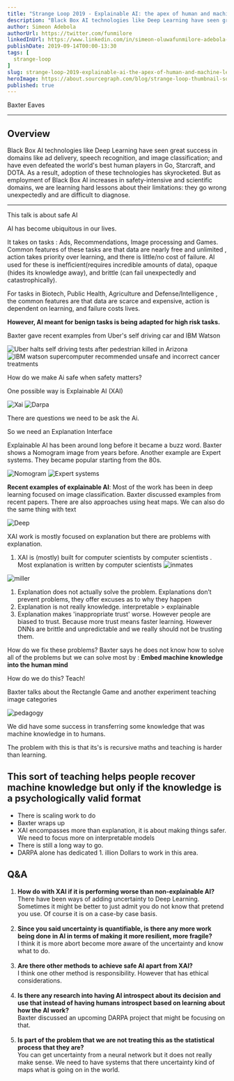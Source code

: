```yaml
---
title: "Strange Loop 2019 - Explainable AI: the apex of human and machine learning"
description: "Black Box AI technologies like Deep Learning have seen great success in domains like ad delivery, speech recognition, and image classification; and have even defeated the world's best human players in Go, Starcraft, and DOTA. As a result, adoption of these technologies has skyrocketed. But as employment of Black Box AI increases in safety-intensive and scientific domains, we are learning hard lessons about their limitations: they go wrong unexpectedly and are difficult to diagnose."
author: Simeon Adebola
authorUrl: https://twitter.com/funmilore
linkedInUrl: https://www.linkedin.com/in/simeon-oluwafunmilore-adebola-27a16439/
publishDate: 2019-09-14T00:00-13:30
tags: [
  strange-loop
]
slug: strange-loop-2019-explainable-ai-the-apex-of-human-and-machine-learning
heroImage: https://about.sourcegraph.com/blog/strange-loop-thumbnail-square-v2.jpg
published: true
---
```


<div class="container p-0 liveblog-presenters">
  <div class="row m-0">
      <p class=" mr-12 m-0">
        <span class="liveblog-presenters__name">Baxter Eaves</span>
        <a href="https://github.com/BaxterEaves" target="_blank" title="GitHub"><i class="fa fa-github pr-2"></i></a>
      </p>
  </div>
</div>

---

## Overview

Black Box AI technologies like Deep Learning have seen great success in domains like ad delivery, speech recognition, and image classification; and have even defeated the world's best human players in Go, Starcraft, and DOTA. As a result, adoption of these technologies has skyrocketed. But as employment of Black Box AI increases in safety-intensive and scientific domains, we are learning hard lessons about their limitations: they go wrong unexpectedly and are difficult to diagnose.

---


This talk is about safe AI

AI has become ubiquitous in our lives.

It takes on tasks : Ads, Recommendations, Image processing and Games. Common features of these tasks are that data are nearly free and unlimited , action takes priority over learning, and there is little/no cost of failure. AI used for these is  inefﬁcient(requires incredible amounts of data), opaque (hides its knowledge away), and brittle (can fail unexpectedly and catastrophically).

For tasks in Biotech, Public Health, Agriculture and Defense/Intelligence , the common features are that data are scarce and expensive, action is dependent on learning, and failure costs lives.

**However,  AI meant for benign tasks is being adapted for high risk tasks.**

Baxter gave recent examples from Uber's self driving car and IBM Watson

![Uber halts self driving tests after pedestrian killed in Arizona](/blog/strange-loop-2019/uber.jpg)
![IBM watson supercomputer recommended unsafe and incorrect cancer treatments](/blog/strange-loop-2019/ibm.jpg)



How do we make Ai safe when safety matters?

One possible way is Explainable AI (XAI)

![Xai](/blog/strange-loop-2019/xai.jpg)
![Darpa](/blog/strange-loop-2019/darpa.jpg)

There are questions we need to be ask the Ai.

So we need an Explanation Interface

Explainable AI has been around long before it became a buzz word. Baxter shows a Nomogram image from years before. Another example are Expert systems. They became popular starting from the 80s.

![Nomogram](/blog/strange-loop-2019/nomogram.jpg)
![Expert systems](/blog/strange-loop-2019/expert.jpg)

**Recent examples of explainable AI**:  Most of the work has been in deep learning focused on image classification. Baxter discussed examples from recent papers. There are also approaches using heat maps. We can also do the same thing with text

![Deep](/blog/strange-loop-2019/deep.jpg)


XAI work is mostly focused on explanation but there are problems with explanation.

1. XAI is (mostly) built for computer scientists by computer scientists . Most explanation is written by computer scientists
![inmates](/blog/strange-loop-2019/inmates.jpg)

![miller](/blog/strange-loop-2019/miller.jpg)

1. Explanation does not actually solve the problem. Explanations don’t prevent problems, they offer excuses as to why they happen
1. Explanation is not really knowledge.
interpretable > explainable
1. Explanation makes 'inappropriate trust' worse.
However people are biased to trust. Because more trust means faster learning. However DNNs are brittle and unpredictable and we really should not be trusting them.

How do we fix these problems?
Baxter says he does not know how to solve all of the problems but we can solve most by : **Embed machine knowledge into the human mind**

How do we do this? Teach!

Baxter talks about the Rectangle Game and another experiment teaching image categories

![pedagogy](/blog/strange-loop-2019/pedagogy.jpg)

We did have some success in transferring some knowledge that was machine knowledge in to humans.

The problem with this is that its's is recursive maths and teaching is harder than learning.

## This sort of teaching helps people recover machine knowledge but only if the knowledge is a psychologically valid format

- There is scaling work to do
- Baxter wraps up
- XAI encompasses more than explanation, it is about making things safer. We need to focus more on interpretable models
- There is still a long way to go.
- DARPA alone has dedicated 1. illion Dollars to work in this area.

## Q&A

1. **How do with XAI if it is performing worse than non-explainable AI?**<br/>
There have been ways of adding uncertainty to Deep Learning. Sometimes it might be better to just admit you do not know that pretend you use. Of course it is on a case-by case basis.<br/><br/>
1. **Since you said uncertainty is quantifiable, is there any more work being done in AI in terms of making it more resilient, more fragile?**<br/>
I think it is more abort become more aware of the uncertainty and know what to do.<br/><br/>
1. **Are there other methods to achieve safe AI apart from XAI?**<br/>
 I think one other method is responsibility. However that has ethical considerations.<br/><br/>
1. **Is there any research into having AI introspect about its decision and use that instead of having humans introspect based on learning about how the AI work?**<br/>
Baxter discussed an upcoming DARPA project that might be focusing on that.<br/><br/>
1. **Is part of the problem that we are not treating this as the statistical process that they are?**<br/>
You can get uncertainty from a neural network but it does not really make sense. We need to have systems that there uncertainty kind of maps what is going on in the world.
